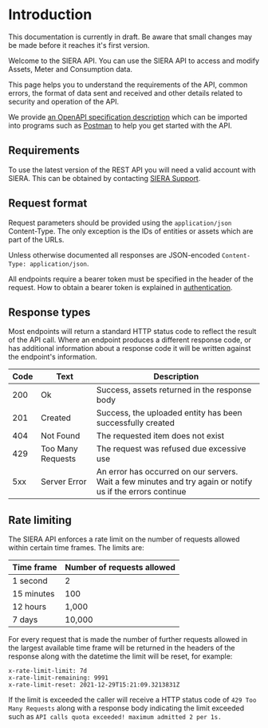 # Introduction 
<aside class="notice">
This documentation is currently in draft. Be aware that small changes may be made before it reaches it's first version.
</aside>

Welcome to the SIERA API. You can use the SIERA API to access and modify Assets, Meter and Consumption data. 

This page helps you to understand the requirements of the API, common errors, the format of data sent and received and other details related to security and operation of the API.

We provide [an OpenAPI specification description](https://api.sieraglobal.com/swagger/v1/swagger.json) which can be imported into programs such as [Postman](https://www.postman.com/) to help you get started with the API.

## Requirements

To use the latest version of the REST API you will need a valid account with SIERA. This can be obtained by contacting [SIERA Support](mailto:support@sieraglobal.com).

## Request format

Request parameters should be provided using the `application/json` Content-Type. The only exception is the IDs of entities or assets which are part of the URLs.

Unless otherwise documented all responses are JSON-encoded `Content-Type: application/json`.

All endpoints require a bearer token must be specified in the header of the request. How to obtain a bearer token is explained in [authentication](#authentication).

## Response types

Most endpoints will return a standard HTTP status code to reflect the result of the API call. Where an endpoint produces a different response code, or has additional information about a response code it will be written against the endpoint's information.

| Code | Text              | Description                                                                                                |
| ---- | ----------------- | ---------------------------------------------------------------------------------------------------------- |
| 200  | Ok                | Success, assets returned in the response body                                                              |
| 201  | Created           | Success, the uploaded entity has been successfully created                                                 |
| 404  | Not Found         | The requested item does not exist                                                                          |
| 429  | Too Many Requests | The request was refused due excessive use                                                                  |
| 5xx  | Server Error      | An error has occurred on our servers. Wait a few minutes and try again or notify us if the errors continue |

## Rate limiting

The SIERA API enforces a rate limit on the number of requests allowed within certain time frames. The limits are:

| Time frame | Number of requests allowed |
| ---------- | -------------------------- |
| 1 second   | 2                          |
| 15 minutes | 100                        |
| 12 hours   | 1,000                      |
| 7 days     | 10,000                     |

For every request that is made the number of further requests allowed in the largest available time frame will be returned in the headers of the response along with the datetime the limit will be reset, for example:

`x-rate-limit-limit: 7d`  
`x-rate-limit-remaining: 9991`  
`x-rate-limit-reset: 2021-12-29T15:21:09.3213831Z`  

If the limit is exceeded the caller will receive a HTTP status code of `429 Too Many Requests` along with a response body indicating the limit exceeded such as `API calls quota exceeded! maximum admitted 2 per 1s.`
